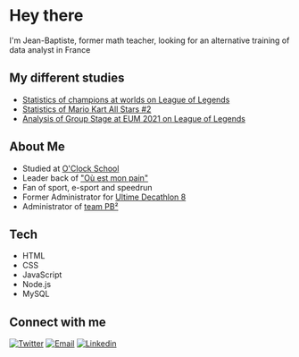 # Hey there

I'm Jean-Baptiste, former math teacher, looking for an alternative training of data analyst in France

## My different studies

- [Statistics of champions at worlds on League of Legends](https://twitter.com/Contoqueren/status/1442817527814496259)
- [Statistics of Mario Kart All Stars #2](https://twitter.com/Contoqueren/status/1436300358456954883)
- [Analysis of Group Stage at EUM 2021 on League of Legends](https://twitter.com/Contoqueren/status/1435594117250174976)

## About Me
- Studied at [O'Clock School](https://oclock.io/)
- Leader back of ["Où est mon pain"](https://youtu.be/h9D6BdwlaGk?t=2154)
- Fan of sport, e-sport and speedrun
- Former Administrator for [Ultime Decathlon 8](https://www.ultimedecathlon.com/championship/season-8)
- Administrator of [team PB²](https://pbdeuxtv.fr/)

## Tech
- HTML
- CSS
- JavaScript
- Node.js
- MySQL

## Connect with me

[![Twitter](https://img.shields.io/badge/Twitter-contoqueren-red?style=for-the-badge&logo=twitter)][twitter]
[![Email](https://img.shields.io/badge/Email-j.gimazane-guy@gmail.com-red?style=for-the-badge&logo=gmail)][email]
[![Linkedin](https://img.shields.io/badge/LinkedIn-Jean%20Baptiste%20Gimazane%20Guy-blue?style=for-the-badge&logo=linkedin)][linkedin]


[linkedin]: https://www.linkedin.com/in/jean-baptiste-gimazane-guy-354a5a20b/
[email]: mailto:j.gimazane-guy@gmail.com
[twitter]: https://twitter.com/Contoqueren
